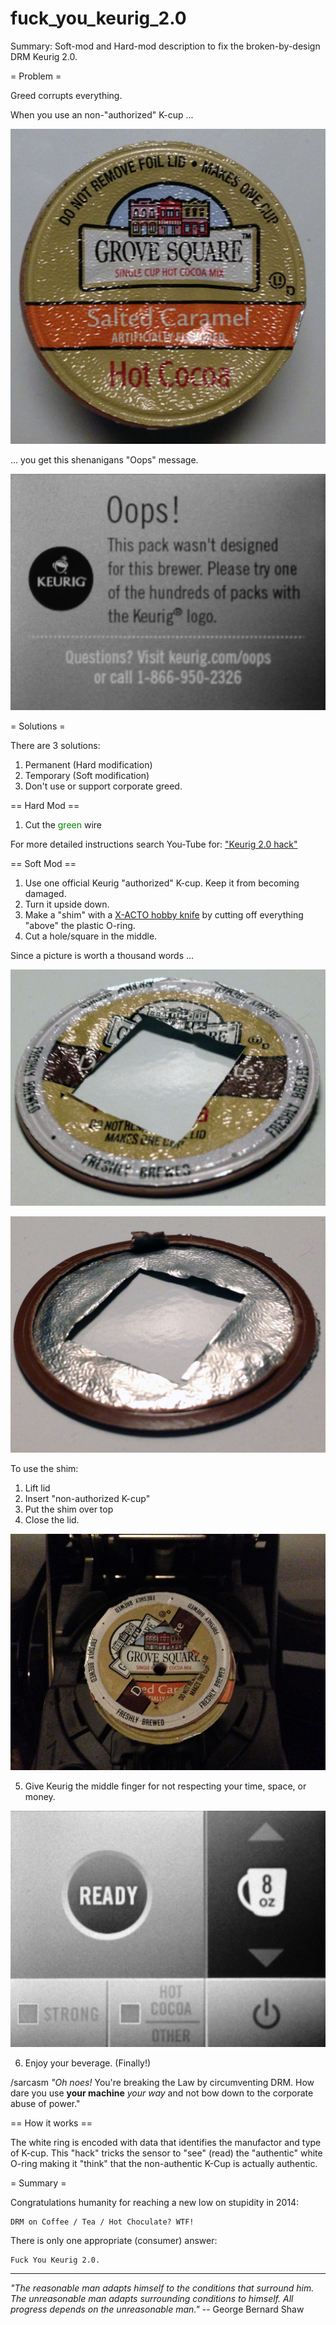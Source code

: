 # fuck_you_keurig_2.0
Summary: Soft-mod and Hard-mod description to fix the broken-by-design DRM Keurig 2.0.


= Problem =

Greed corrupts everything.

When you use an non-"authorized" K-cup ...

 ![Non-authorized](0_choc_cup.jpg?raw=true)

... you get this shenanigans "Oops" message.

 ![Oops shenanigans](1_problem_oops.jpg?raw=true)

= Solutions =

There are 3 solutions:

1. Permanent (Hard modification)
2. Temporary (Soft modification)
3. Don't use or support corporate greed.

== Hard Mod ==

1. Cut the <font color="#080">green</font> wire

For more detailed instructions search You-Tube for: ["Keurig 2.0 hack"](https://www.youtube.com/results?search_query=keuring+2.0+hack)

== Soft Mod ==

1. Use one official Keurig "authorized" K-cup.  Keep it from becoming damaged.
2. Turn it upside down.
3. Make a "shim" with a [X-ACTO hobby knife](https://www.google.com/search?q=X-Acto+hobby+knife&tbm=isch) by cutting off everything "above" the plastic O-ring.
4. Cut a hole/square in the middle.

Since a picture is worth a thousand words ...

![Shim Top](2_solution_shim_top.jpg?raw=true)

![Shim Bottom](3_solution_shim_bot.jpg?raw=true)

To use the shim:

1. Lift lid
2. Insert "non-authorized K-cup"
3. Put the shim over top
4. Close the lid.

 ![Shim use](4_use_shim.jpg?raw=true)

5. Give Keurig the middle finger for not respecting your time, space, or money.

 ![F.U. Keurig](5_success_menu.jpg?raw=true)

6. Enjoy your beverage. (Finally!) 

 /sarcasm _"Oh noes!_ You're breaking the Law by circumventing DRM. How dare you use **your machine** _your way_ and not bow down to the corporate abuse of power."


== How it works ==

The white ring is encoded with data that identifies the manufactor and type of K-cup.
This "hack" tricks the sensor to "see" (read) the "authentic" white O-ring
making it "think" that the non-authentic K-Cup is actually authentic.

= Summary =

Congratulations humanity for reaching a new low on stupidity in 2014:

    DRM on Coffee / Tea / Hot Choculate? WTF!

There is only one appropriate (consumer) answer:

    Fuck You Keurig 2.0.

---
_"The reasonable man adapts himself to the conditions that surround him._
_The unreasonable man adapts surrounding conditions to himself._
_All progress depends on the unreasonable man."_
  -- George Bernard Shaw

